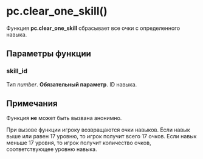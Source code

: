 # pc.clear_one_skill()
Функция **pc.clear_one_skill** сбрасывает все очки с определенного навыка.

## Параметры функции
### skill_id
Тип *number*. **Обязательный параметр**. ID навыка.

## Примечания
Функция **не** может быть вызвана анонимно.

При вызове функции игроку возвращаются очки навыков. Если навык выше или равен 17 уровню, то игрок получит всего 17 очков. Если навык меньше 17 уровня, то игрок получит количество очков, соответствующее уровню навыка.
